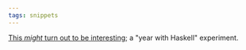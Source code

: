 ```yaml
---
tags: snippets
---
```


[This _might_ turn out to be interesting](http://alephnullplex.appspot.com/blog/view/20090610/haskell-week-one-update); a "year with Haskell" experiment.
